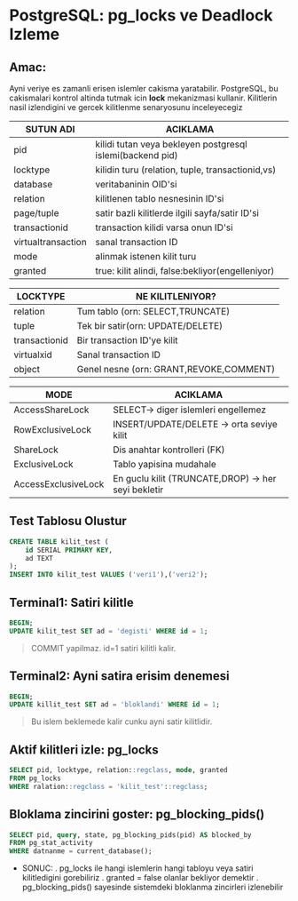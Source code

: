 # PostgreSQL: pg_locks ve Deadlock Izleme

## Amac:
Ayni veriye es zamanli erisen islemler cakisma yaratabilir.
PostgreSQL, bu cakismalari kontrol altinda tutmak icin **lock** mekanizmasi kullanir.
Kilitlerin nasil izlendigini ve gercek kilitlenme senaryosunu inceleyecegiz 

| SUTUN ADI          | ACIKLAMA                                                  |
|--------------------|-----------------------------------------------------------|
| pid                | kilidi tutan veya bekleyen postgresql islemi(backend pid) |
| locktype           | kilidin turu (relation, tuple, transactionid,vs)          |
| database           | veritabaninin OID'si                                      |
| relation           | kilitlenen tablo nesnesinin ID'si                         |
| page/tuple         | satir bazli kilitlerde ilgili sayfa/satir ID'si           |
| transactionid      | transaction kilidi varsa onun ID'si                       |
| virtualtransaction | sanal transaction ID                                      |
| mode               | alinmak istenen kilit turu                                |
| granted            | true: kilit alindi, false:bekliyor(engelleniyor)          |



| LOCKTYPE       | NE KILITLENIYOR?                        |
|----------------|-----------------------------------------|
| relation       | Tum tablo (orn: SELECT,TRUNCATE)        |
| tuple          | Tek bir satir(orn: UPDATE/DELETE)       |
| transactionid  | Bir transaction ID'ye kilit             |
| virtualxid     | Sanal transaction ID                    |
| object         | Genel nesne (orn: GRANT,REVOKE,COMMENT) |


| MODE               | ACIKLAMA                                            |
|--------------------|-----------------------------------------------------|
| AccessShareLock    | SELECT-> diger islemleri engellemez                 |
| RowExclusiveLock   | INSERT/UPDATE/DELETE -> orta seviye kilit           |
| ShareLock          | Dis anahtar kontrolleri (FK)                        |
| ExclusiveLock      | Tablo yapisina mudahale                             |
| AccessExclusiveLock| En guclu kilit (TRUNCATE,DROP) -> her seyi bekletir |


## Test Tablosu Olustur
```sql
CREATE TABLE kilit_test (
    id SERIAL PRIMARY KEY,
    ad TEXT
);
INSERT INTO kilit_test VALUES ('veri1'),('veri2');
```
## Terminal1: Satiri kilitle
```sql
BEGIN;
UPDATE kilit_test SET ad = 'degisti' WHERE id = 1;
```
> COMMIT yapilmaz. id=1 satiri kilitli kalir.

## Terminal2: Ayni satira erisim denemesi
```sql
BEGIN;
UPDATE killit_test SET ad = 'bloklandi' WHERE id = 1;
```
> Bu islem beklemede kalir cunku ayni satir kilitlidir.

## Aktif kilitleri izle: pg_locks
```sql
SELECT pid, locktype, relation::regclass, mode, granted
FROM pg_locks
WHERE ralation::regclass = 'kilit_test'::regclass;
```
## Bloklama zincirini goster: pg_blocking_pids()
```sql
SELECT pid, query, state, pg_blocking_pids(pid) AS blocked_by
FROM pg_stat_activity
WHERE datnanme = current_database();
```

- SONUC:
. pg_locks ile hangi islemlerin hangi tabloyu veya satiri kilitledigini gorebiliriz
. granted = false olanlar bekliyor demektir
. pg_blocking_pids() sayesinde sistemdeki bloklanma zincirleri izlenebilir 





